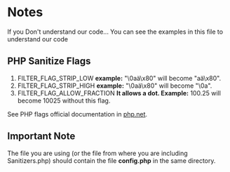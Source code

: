 # Notes

If you Don't understand our code...
You can see the examples in this file to understand our code

## PHP Sanitize Flags

1. FILTER_FLAG_STRIP_LOW **example:** "\0aä\x80" will become "aä\x80".
2. FILTER_FLAG_STRIP_HIGH **example:** "\0aä\x80" will become "\0a".
3. FILTER_FLAG_ALLOW_FRACTION **It allows a dot. Example:** 100.25 will become 10025 without this flag.

See PHP flags official documentation in [php.net](http://php.net/manual/en/filter.filters.flags.php).

## Important Note

The file you are using (or the file from where you are including Sanitizers.php) should contain the file **config.php** in the same directory.